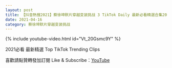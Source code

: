 ```yaml
---
layout: post
title: 【抖音熱搜2021】蔡徐坤默片穿越变装挑战 3 TikTok Daily 最新必看精選合集2021 04 16
date: 2021-04-16
category: 蔡徐坤默片穿越变装挑战
---
```


{% include youtube-video.html id="Vt_20Gsmc9Y" %}

2021必看 最新精選 Top TikTok Trending Clips

喜歡請點贊轉發加訂閱 Like & Subscribe：[YouTube](https://www.youtube.com/channel/UCAoR7VcanIPd04uEq_GIylA/videos)

